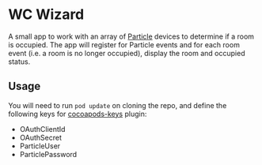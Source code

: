 # WC Wizard

A small app to work with an array of [Particle](https://www.particle.io/) devices to 
determine if a room is occupied. The app will register for Particle events and for each 
room event (i.e. a room is no longer occupied), display the room and occupied status.

## Usage

You will need to run `pod update` on cloning the repo, and define the following keys for [cocoapods-keys](https://github.com/orta/cocoapods-keys) plugin:
* OAuthClientId
* OAuthSecret
* ParticleUser
* ParticlePassword
